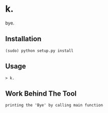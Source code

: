 # k.
bye.

Installation
------------

	(sudo) python setup.py install

Usage
-----

	> k.
Work Behind The Tool
---------
	printing the 'Bye' by calling main function

